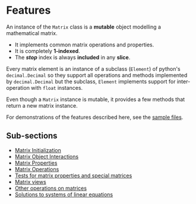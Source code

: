 # Features

An instance of the `Matrix` class is a **mutable** object modelling a mathematical matrix.
- It implements common matrix operations and properties.
- It is completely **1-indexed**.
- The **_stop_** index is always **included** in any **slice**.

Every matrix element is an instance of a subclass (`Element`) of python's `decimal.Decimal` so they support all operations and methods implemented by `decimal.Decimal` but the subclass, `Element` implements support for inter-operation with `float` instances.

Even though a `Matrix` instance is mutable, it provides a few methods that return a new matrix instance.

For demonstrations of the features described here, see the [sample files](https://github.com/AnonymouX47/matrix/tree/main/samples).

## Sub-sections

- [Matrix Initialization](matrix_initialization.md)
- [Matrix Object Interactions](matrix_object_interactions.md)
- [Matrix Properties](matrix_properties.md)
- [Matrix Operations](matrix_operations.md)
- [Tests for matrix properties and special matrices](tests_for_matrix_properties_and_special_matrices.md)
- [Matrix views](matrix_views.md)
- [Other operations on matrices](other_operations_on_matrices.md)
- [Solutions to systems of linear equations](solutions_to_systems_of_linear_equations.md)

